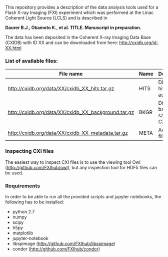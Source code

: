 This repository provides a description of the data analysis tools used for a Flash X-ray Imaging (FXI) experiment which was performed at 
the Linac Coherent Light Source (LCLS) and is described in 

**Daurer B.J., Okamoto K., et al. TITLE. Manuscript in preparation.**

The data has been deposited in the Coherent X-ray Imaging Data Base (CXIDB) with ID XX and can be downloaded from here: 
http://cxidb.org/id-XX.html

### List of available files: ###
File name                                           | Name | Description
--------------------------------------------------- | ---- | ------------------------------------------------------------------
http://cxidb.org/data/XX/cxidb_XX_hits.tar.gz       | HITS | Diffraction hits saved as CXI files.
http://cxidb.org/data/XX/cxidb_XX_background.tar.gz | BKGR | Diffraction background saved as CXI files.
http://cxidb.org/data/XX/cxidb_XX_metadata.tar.gz   | META | Auxiliary files.

### Inspecting CXI files ###
The easiest way to inspect CXI files is to use the viewing tool Owl 
(http://github.com/FXIhub/owl), but any inspection tool for HDF5 files can be used.

### Requirements ###
In order to be able to run all the provided scripts and jupyter notebooks, the following has to be installed:

* python 2.7
* numpy
* scipy
* h5py
* matplotlib
* jupyter-notebook
* libspimage (http://github.com/FXIhub/libspimage)
* condor (http://github.com/FXIhub/condor)

